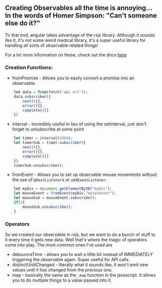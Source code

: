 ## Creating Observables all the time is annoying... In the words of Homer Simpson: "Can't someone else do it?"
To that end, angular takes advantage of the rxjs library. Although it sounds like it, it's not some weird medical library, it's a super useful library for handling all sorts of observable related things!

For a lot more information on these, check out the docs [here](https://angular.io/guide/rx-library)
### Creation Functions: 
* fromPromise - Allows you to easily convert a promise into an observable. 
``` typescript
    let data = from(fetch('api url'));
    data.subscriber({
        next(){},
        error(){},
        complete()[]
    })
```
* interval - incredibly useful in lieu of using the setInterval, just don't forget to unsubscribe at some point
``` typescript
    let timer = interval(1000);
    let timerSub = timer.subscriber({
        next(){},
        error(){},
        complete()[]
    })
    timerSub.unsubscribe();
```
* fromEvent - Allows you to set up observable mouse movements without the use of `@HostListener`s or `addEventListener`.
``` typescript
    let myDiv = document.getElementByID("myDiv");
    let mouseEvent = fromEvent(myDiv,"mouseenter");
    let mouseSub = mouseEvent.subscribe();
    if(){
        mouseSub.unsubscribe();
    }
```

### Operators
So we created our observable in rxjs, but we want to do a bunch of stuff to it every time it gets new data. Well that's where the magic of operators come into play. The most common ones I've used are
* debounceTime - allows you to wait a little bit instead of IMMEDIATELY triggering the observable again. Super useful for API calls.
* distinctUntilChanged - literally what it sounds like, it won't emit new values until it has changed from the previous one. 
* map - basically the same as the `.map` function in the javascript. It allows you to do multiple things to a value passed into it. 
